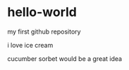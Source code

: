 # hello-world
my first github repository


i love ice cream 

cucumber sorbet would be a great idea
